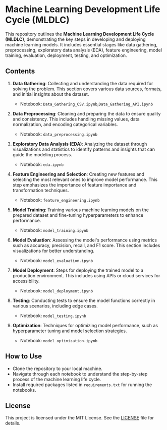 # Machine Learning Development Life Cycle (MLDLC)

This repository outlines the **Machine Learning Development Life Cycle (MLDLC)**, demonstrating the key steps in developing and deploying machine learning models. It includes essential stages like data gathering, preprocessing, exploratory data analysis (EDA), feature engineering, model training, evaluation, deployment, testing, and optimization.

## Contents

1. **Data Gathering**: Collecting and understanding the data required for solving the problem. This section covers various data sources, formats, and initial insights about the dataset.
   - Notebook: `Data_Gathering_CSV.ipynb`,`Data_Gathering_API.ipynb`

2. **Data Preprocessing**: Cleaning and preparing the data to ensure quality and consistency. This includes handling missing values, data normalization, and encoding categorical variables.
   - Notebook: `data_preprocessing.ipynb`

3. **Exploratory Data Analysis (EDA)**: Analyzing the dataset through visualizations and statistics to identify patterns and insights that can guide the modeling process.
   - Notebook: `eda.ipynb`

4. **Feature Engineering and Selection**: Creating new features and selecting the most relevant ones to improve model performance. This step emphasizes the importance of feature importance and transformation techniques.
   - Notebook: `feature_engineering.ipynb`

5. **Model Training**: Training various machine learning models on the prepared dataset and fine-tuning hyperparameters to enhance performance.
   - Notebook: `model_training.ipynb`

6. **Model Evaluation**: Assessing the model's performance using metrics such as accuracy, precision, recall, and F1 score. This section includes visualizations for better understanding.
   - Notebook: `model_evaluation.ipynb`

7. **Model Deployment**: Steps for deploying the trained model to a production environment. This includes using APIs or cloud services for accessibility.
   - Notebook: `model_deployment.ipynb`

8. **Testing**: Conducting tests to ensure the model functions correctly in various scenarios, including edge cases.
   - Notebook: `model_testing.ipynb`

9. **Optimization**: Techniques for optimizing model performance, such as hyperparameter tuning and model selection strategies.
   - Notebook: `model_optimization.ipynb`

## How to Use

- Clone the repository to your local machine.
- Navigate through each notebook to understand the step-by-step process of the machine learning life cycle.
- Install required packages listed in `requirements.txt` for running the notebooks.

## License

This project is licensed under the MIT License. See the [LICENSE](LICENSE) file for details.
